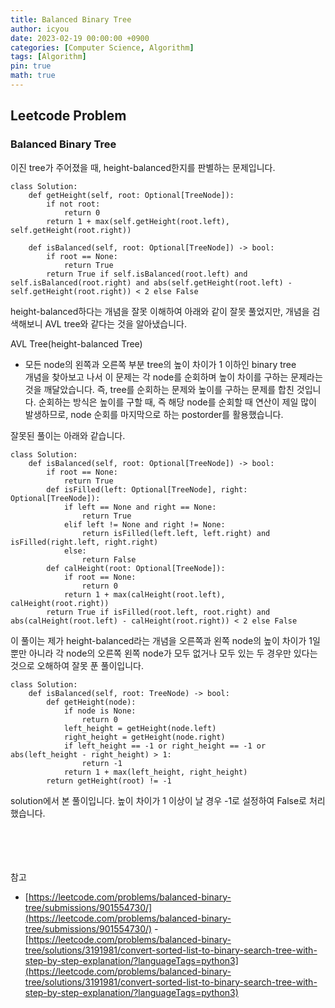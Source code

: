 ```yaml
---
title: Balanced Binary Tree
author: icyou
date: 2023-02-19 00:00:00 +0900
categories: [Computer Science, Algorithm]
tags: [Algorithm]
pin: true
math: true
---
```


## Leetcode Problem

### Balanced Binary Tree
이진 tree가 주어졌을 때, height-balanced한지를 판별하는 문제입니다.

```
class Solution:
    def getHeight(self, root: Optional[TreeNode]): 
        if not root:
            return 0
        return 1 + max(self.getHeight(root.left), self.getHeight(root.right))

    def isBalanced(self, root: Optional[TreeNode]) -> bool:
        if root == None:
            return True
        return True if self.isBalanced(root.left) and self.isBalanced(root.right) and abs(self.getHeight(root.left) - self.getHeight(root.right)) < 2 else False

```
height-balanced하다는 개념을 잘못 이해하여 아래와 같이 잘못 풀었지만, 개념을 검색해보니 AVL tree와 같다는 것을 알아냈습니다.  

AVL Tree(height-balanced Tree) 
- 모든 node의 왼쪽과 오른쪽 부분 tree의 높이 차이가 1 이하인 binary tree  
개념을 찾아보고 나서 이 문제는 각 node를 순회하며 높이 차이를 구하는 문제라는 것을 깨달았습니다. 즉, tree를 순회하는 문제와 높이를 구하는 문제를 합친 것입니다. 순회하는 방식은 높이를 구할 때, 즉 해당 node를 순회할 때 연산이 제일 많이 발생하므로, node 순회를 마지막으로 하는 postorder를 활용했습니다.  
  
잘못된 풀이는 아래와 같습니다.  
```
class Solution:
    def isBalanced(self, root: Optional[TreeNode]) -> bool:
        if root == None:
            return True
        def isFilled(left: Optional[TreeNode], right: Optional[TreeNode]):
            if left == None and right == None:
                return True
            elif left != None and right != None:
                return isFilled(left.left, left.right) and isFilled(right.left, right.right)
            else:
                return False
        def calHeight(root: Optional[TreeNode]):
            if root == None:
                return 0
            return 1 + max(calHeight(root.left), calHeight(root.right))
        return True if isFilled(root.left, root.right) and abs(calHeight(root.left) - calHeight(root.right)) < 2 else False
```
이 풀이는 제가 height-balanced라는 개념을 오른쪽과 왼쪽 node의 높이 차이가 1일 뿐만 아니라 각 node의 오른쪽 왼쪽 node가 모두 없거나 모두 있는 두 경우만 있다는 것으로 오해하여 잘못 푼 풀이입니다.  

```
class Solution:
    def isBalanced(self, root: TreeNode) -> bool:
        def getHeight(node):
            if node is None:
                return 0
            left_height = getHeight(node.left)
            right_height = getHeight(node.right)
            if left_height == -1 or right_height == -1 or abs(left_height - right_height) > 1:
                return -1
            return 1 + max(left_height, right_height)
        return getHeight(root) != -1
```
solution에서 본 풀이입니다. 높이 차이가 1 이상이 날 경우 -1로 설정하여 False로 처리했습니다.


<br/><br/><br/><br/>
참고 
- [https://leetcode.com/problems/balanced-binary-tree/submissions/901554730/](https://leetcode.com/problems/balanced-binary-tree/submissions/901554730/)
-[https://leetcode.com/problems/balanced-binary-tree/solutions/3191981/convert-sorted-list-to-binary-search-tree-with-step-by-step-explanation/?languageTags=python3](https://leetcode.com/problems/balanced-binary-tree/solutions/3191981/convert-sorted-list-to-binary-search-tree-with-step-by-step-explanation/?languageTags=python3)